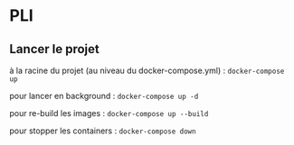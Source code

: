 # PLI

## Lancer le projet

à la racine du projet (au niveau du docker-compose.yml) :
`docker-compose up`

pour lancer en background :
`docker-compose up -d`

pour re-build les images :
`docker-compose up --build`

pour stopper les containers :
`docker-compose down`